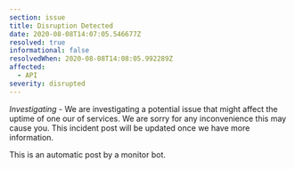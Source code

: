 ```yaml
---
section: issue
title: Disruption Detected
date: 2020-08-08T14:07:05.546677Z
resolved: true
informational: false
resolvedWhen: 2020-08-08T14:08:05.992289Z
affected:
  - API
severity: disrupted
---
```

*Investigating* - We are investigating a potential issue that might affect the uptime of one our of services. We are sorry for any inconvenience this may cause you. This incident post will be updated once we have more information.

This is an automatic post by a monitor bot.
        